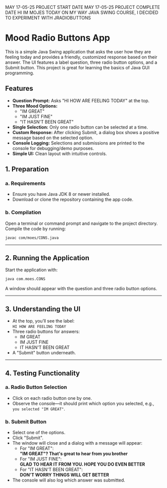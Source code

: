 MAY 17-05-25 PROJECT START DATE 
MAY 17-05-25 PROJECT COMPLETE DATE
HI IM MOJES TODAY ON MY WAY JAVA SWING COURSE, I DECIDED TO EXPERIMENT WITH JRADIOBUTTONS 

# Mood Radio Buttons App

This is a simple Java Swing application that asks the user how they are feeling today and provides a friendly, customized response based on their answer. The UI features a label question, three radio button options, and a Submit button. This project is great for learning the basics of Java GUI programming.

## Features

- **Question Prompt:** Asks "HI HOW ARE FEELING TODAY" at the top.
- **Three Mood Options:**
  - "IM GREAT"
  - "IM JUST FINE"
  - "IT HASN'T BEEN GREAT"
- **Single Selection:** Only one radio button can be selected at a time.
- **Custom Response:** After clicking Submit, a dialog box shows a positive message based on the selected option.
- **Console Logging:** Selections and submissions are printed to the console for debugging/demo purposes.
- **Simple UI:** Clean layout with intuitive controls.

## 1. **Preparation**

### a. Requirements
- Ensure you have Java JDK 8 or newer installed.
- Download or clone the repository containing the app code.

### b. Compilation
Open a terminal or command prompt and navigate to the project directory. Compile the code by running:
```sh
javac com/moes/CONS.java
```

---

## 2. **Running the Application**

Start the application with:
```sh
java com.moes.CONS
```

A window should appear with the question and three radio button options.

---

## 3. **Understanding the UI**

- At the top, you’ll see the label:  
  `HI HOW ARE FEELING TODAY`
- Three radio buttons for answers:
    - IM GREAT
    - IM JUST FINE
    - IT HASN'T BEEN GREAT
- A "Submit" button underneath.

---

## 4. **Testing Functionality**

### a. Radio Button Selection

- Click on each radio button one by one.
- Observe the console—it should print which option you selected, e.g., `you selected "IM GREAT"`.

### b. Submit Button

- Select one of the options.
- Click "Submit".
- The window will close and a dialog with a message will appear:
    - For "IM GREAT":  
      **"IM GREAT"? That's great to hear from you brother**
    - For "IM JUST FINE":  
      **GLAD TO HEAR IT FROM YOU. HOPE YOU DO EVEN BETTER**
    - For "IT HASN'T BEEN GREAT":  
      **DON'T WORRY THINGS WILL GET BETTER**
- The console will also log which answer was submitted.
